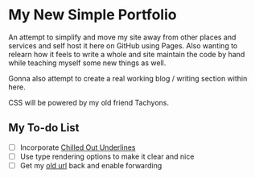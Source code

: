 # My New Simple Portfolio

An attempt to simplify and move my site away from other places and services and self host it here on GitHub using Pages. Also wanting to relearn how it feels to write a whole and site maintain the code by hand while teaching myself some new things as well.

Gonna also attempt to create a real working blog / writing section within here.

CSS will be powered by my old friend Tachyons.

## My To-do List
- [ ] Incorporate [Chilled Out Underlines](https://piccalil.li/links/chilled-out-text-underlines/)
- [ ] Use type rendering options to make it clear and nice
- [ ] Get my [old url](www.paulrnovak.com) back and enable forwarding